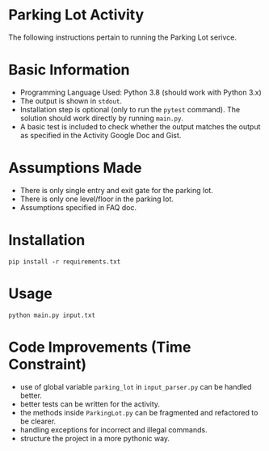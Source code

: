 # Parking Lot Activity
The following instructions pertain to running the Parking Lot serivce.

# Basic Information
- Programming Language Used: Python 3.8 (should work with Python 3.x)
- The output is shown in `stdout`.
- Installation step is optional (only to run the `pytest` command). The solution should work directly by running `main.py`. 
- A basic test is included to check whether the output matches the output as specified in the Activity Google Doc and Gist. 

# Assumptions Made
- There is only single entry and exit gate for the parking lot. 
- There is only one level/floor in the parking lot. 
- Assumptions specified in FAQ doc.

# Installation
`
pip install -r requirements.txt
`

# Usage
`
python main.py input.txt
`

# Code Improvements (Time Constraint)
- use of global variable `parking_lot` in `input_parser.py` can be handled better. 
- better tests can be written for the activity. 
- the methods inside `ParkingLot.py` can be fragmented and refactored to be clearer. 
- handling exceptions for incorrect and illegal commands. 
- structure the project in a more pythonic way.
